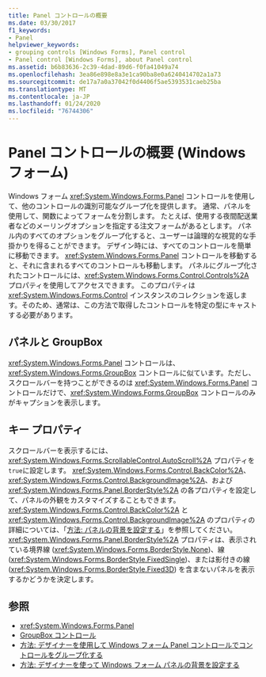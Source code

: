 ```yaml
---
title: Panel コントロールの概要
ms.date: 03/30/2017
f1_keywords:
- Panel
helpviewer_keywords:
- grouping controls [Windows Forms], Panel control
- Panel control [Windows Forms], about Panel control
ms.assetid: b6b83636-2c39-4dad-89d6-f0fa41049a74
ms.openlocfilehash: 3ea86e898e8a3e1ca90ba8e0a6240414702a1a73
ms.sourcegitcommit: de17a7a0a37042f0d4406f5ae5393531caeb25ba
ms.translationtype: MT
ms.contentlocale: ja-JP
ms.lasthandoff: 01/24/2020
ms.locfileid: "76744306"
---
```

# <a name="panel-control-overview-windows-forms"></a>Panel コントロールの概要 (Windows フォーム)
Windows フォーム <xref:System.Windows.Forms.Panel> コントロールを使用して、他のコントロールの識別可能なグループ化を提供します。 通常、パネルを使用して、関数によってフォームを分割します。 たとえば、使用する夜間配送業者などのメーリングオプションを指定する注文フォームがあるとします。 パネル内のすべてのオプションをグループ化すると、ユーザーは論理的な視覚的な手掛かりを得ることができます。 デザイン時には、すべてのコントロールを簡単に移動できます。 <xref:System.Windows.Forms.Panel> コントロールを移動すると、それに含まれるすべてのコントロールも移動します。 パネルにグループ化されたコントロールには、<xref:System.Windows.Forms.Control.Controls%2A> プロパティを使用してアクセスできます。 このプロパティは <xref:System.Windows.Forms.Control> インスタンスのコレクションを返します。そのため、通常は、この方法で取得したコントロールを特定の型にキャストする必要があります。  
  
## <a name="panel-versus-groupbox"></a>パネルと GroupBox  
 <xref:System.Windows.Forms.Panel> コントロールは、<xref:System.Windows.Forms.GroupBox> コントロールに似ています。ただし、スクロールバーを持つことができるのは <xref:System.Windows.Forms.Panel> コントロールだけで、<xref:System.Windows.Forms.GroupBox> コントロールのみがキャプションを表示します。  
  
## <a name="key-properties"></a>キー プロパティ  
 スクロールバーを表示するには、<xref:System.Windows.Forms.ScrollableControl.AutoScroll%2A> プロパティを `true`に設定します。 <xref:System.Windows.Forms.Control.BackColor%2A>、<xref:System.Windows.Forms.Control.BackgroundImage%2A>、および <xref:System.Windows.Forms.Panel.BorderStyle%2A> の各プロパティを設定して、パネルの外観をカスタマイズすることもできます。 <xref:System.Windows.Forms.Control.BackColor%2A> と <xref:System.Windows.Forms.Control.BackgroundImage%2A> のプロパティの詳細については、「[方法: パネルの背景を設定する](how-to-set-the-background-of-a-windows-forms-panel.md)」を参照してください。 <xref:System.Windows.Forms.Panel.BorderStyle%2A> プロパティは、表示されている境界線 (<xref:System.Windows.Forms.BorderStyle.None>)、線 (<xref:System.Windows.Forms.BorderStyle.FixedSingle>)、または影付きの線 (<xref:System.Windows.Forms.BorderStyle.Fixed3D>) を含まないパネルを表示するかどうかを決定します。  
  
## <a name="see-also"></a>参照

- <xref:System.Windows.Forms.Panel>
- [GroupBox コントロール](groupbox-control-windows-forms.md)
- [方法: デザイナーを使用して Windows フォーム Panel コントロールでコントロールをグループ化する](group-controls-with-wf-panel-control-using-the-designer.md)
- [方法: デザイナーを使って Windows フォーム パネルの背景を設定する](how-to-set-the-background-of-a-windows-forms-panel-using-the-designer.md)
